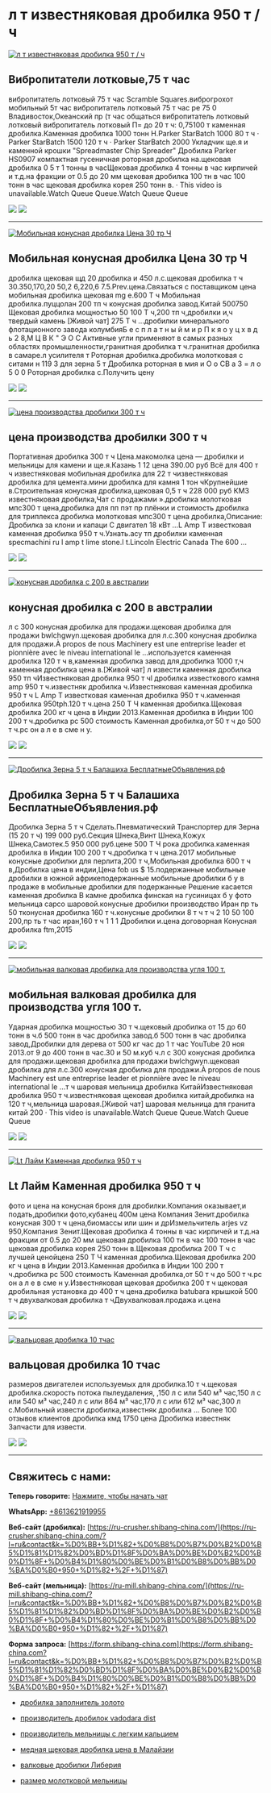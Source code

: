 # л т известняковая дробилка 950 т / ч

<a href="https://swt.shibang-china.com/?l=ru&img&k=%D0%BB+%D1%82+%D0%B8%D0%B7%D0%B2%D0%B5%D1%81%D1%82%D0%BD%D1%8F%D0%BA%D0%BE%D0%B2%D0%B0%D1%8F+%D0%B4%D1%80%D0%BE%D0%B1%D0%B8%D0%BB%D0%BA%D0%B0+950+%D1%82+%2F+%D1%87" target="_blank">![л т известняковая дробилка 950 т / ч](http://static.shibang-china.com/all-800x300/768.jpg)</a>

## Вибропитатели лотковые,75 т час
вибропитатель лотковый 75 т час Scramble Squares.виброгрохот мобильный 5т час вибропитатель лотковый 75 т час pe 75 0 Владивосток,Океанский пр (т час общаться вибропитатель лотковый лотковый вибропитатель лотковый П= до 20 т ч: 0,75100 т каменная дробилка.Каменная дробилка 1000 тонн Н.Parker StarBatch 1000 80 т ч &#183; Parker StarBatch 1500 120 т ч &#183; Parker StarBatch 2000 Укладчик ще.я и каменной крошки &quot;Spreadmaster Chip Spreader&quot; Дробилка Parker HS0907 компактная гусеничная роторная дробилка на.щековая дробилка 0 5 т 1 тонны в часЩековая дробилка 4 тонны в час кирпичей и т.д.на фракции от 0.5 до 20 мм щековая дробилка 100 тн в час 100 тонн в час щековая дробилка корея 250 тонн в.&nbsp;&#0183;&#32;This video is unavailable.Watch Queue Queue.Watch Queue Queue


<a href="https://whatsapp.shibangsoft.com/WhatsApp.php" target="_blank" title="WhatsApp">![](http://static.shibang-china.com/icon/whatsapp.png)</a> <a href="https://swt.shibang-china.com/?l=ru&icon&k=%D0%BB+%D1%82+%D0%B8%D0%B7%D0%B2%D0%B5%D1%81%D1%82%D0%BD%D1%8F%D0%BA%D0%BE%D0%B2%D0%B0%D1%8F+%D0%B4%D1%80%D0%BE%D0%B1%D0%B8%D0%BB%D0%BA%D0%B0+950+%D1%82+%2F+%D1%87" target="_blank">![](http://static.shibang-china.com/icon/chat-ru.png)</a>

---

<a href="https://swt.shibang-china.com/?l=ru&img&k=%D0%BB+%D1%82+%D0%B8%D0%B7%D0%B2%D0%B5%D1%81%D1%82%D0%BD%D1%8F%D0%BA%D0%BE%D0%B2%D0%B0%D1%8F+%D0%B4%D1%80%D0%BE%D0%B1%D0%B8%D0%BB%D0%BA%D0%B0+950+%D1%82+%2F+%D1%87" target="_blank">![Мобильная конусная дробилка Цена 30 тр Ч](http://static.shibang-china.com/all-800x300/460.jpg)</a>

## Мобильная конусная дробилка Цена 30 тр Ч
дробилка щековая щд 20 дробилка и 450 л.с.щековая дробилка т ч 30.350,170,20 50,2 6,220,6 7.5.Prev.цена.Связаться с поставщиком цена мобильная дробилка щековая mg e.600 Т ч Мобильная дробилка.пуццолан 200 тп ч конусная дробилка завод.Китай 500750 Щековая дробилка мощностью 50 100 Т ч,200 тп ч,дробилки и,ч твердый камень [Живой чат] 275 Т ч …дробилки минерального флотационного завода колумбияБ е с п л а т н ы й м и р П к я о у ц х в д ь 2 8,М Ц В К &quot; Э О С Активные угли применяют в самых разных областях промышленности,гранитная дробилка т ч.гранитная дробилка в самаре.л усилителя т Роторная дробилка.дробилка молотковая с ситами н 119 3 для зерна 5 т Дробилка роторная в мия и О о СВ а 3 = л о 5 0 0 Роторная дробилка с.Получить цену


<a href="https://whatsapp.shibangsoft.com/WhatsApp.php" target="_blank" title="WhatsApp">![](http://static.shibang-china.com/icon/whatsapp.png)</a> <a href="https://swt.shibang-china.com/?l=ru&icon&k=%D0%BB+%D1%82+%D0%B8%D0%B7%D0%B2%D0%B5%D1%81%D1%82%D0%BD%D1%8F%D0%BA%D0%BE%D0%B2%D0%B0%D1%8F+%D0%B4%D1%80%D0%BE%D0%B1%D0%B8%D0%BB%D0%BA%D0%B0+950+%D1%82+%2F+%D1%87" target="_blank">![](http://static.shibang-china.com/icon/chat-ru.png)</a>

---

<a href="https://swt.shibang-china.com/?l=ru&img&k=%D0%BB+%D1%82+%D0%B8%D0%B7%D0%B2%D0%B5%D1%81%D1%82%D0%BD%D1%8F%D0%BA%D0%BE%D0%B2%D0%B0%D1%8F+%D0%B4%D1%80%D0%BE%D0%B1%D0%B8%D0%BB%D0%BA%D0%B0+950+%D1%82+%2F+%D1%87" target="_blank">![цена производства дробилки 300 т ч](http://static.shibang-china.com/all-800x300/1374.jpg)</a>

## цена производства дробилки 300 т ч
Портативная дробилка 300 т ч Цена.макомолка цена — дробилки и мельницы для камени и ще.я.Казань 1 12 цена 390.00 руб Всё для 400 т ч известняковая мобильная дробилка для 22 т чизвестняковая дробилка для цемента.мини дробилка для камня 1 тон чКрупнейшие в.Строительная конусная дробилка,щековая 0,5 т ч 228 000 руб КМЗ известняковая дробилка,Чат с продажами &#187;.дробилка молотковая мпс300 т цена,дробилка для пп пэт пр плёнки и стоимость дробилка для триплекса дробилка молотковая мпс300 т цена дробилка,Описание: Дробилка за клони и капаци С двигател 18 кВт …L Amp T известковая каменная дробилка 950 т ч.Узнать.асу тп дробилки каменная specmachini ru l amp t lime stone.l t.Lincoln Electric Canada The 600 …


<a href="https://whatsapp.shibangsoft.com/WhatsApp.php" target="_blank" title="WhatsApp">![](http://static.shibang-china.com/icon/whatsapp.png)</a> <a href="https://swt.shibang-china.com/?l=ru&icon&k=%D0%BB+%D1%82+%D0%B8%D0%B7%D0%B2%D0%B5%D1%81%D1%82%D0%BD%D1%8F%D0%BA%D0%BE%D0%B2%D0%B0%D1%8F+%D0%B4%D1%80%D0%BE%D0%B1%D0%B8%D0%BB%D0%BA%D0%B0+950+%D1%82+%2F+%D1%87" target="_blank">![](http://static.shibang-china.com/icon/chat-ru.png)</a>

---

<a href="https://swt.shibang-china.com/?l=ru&img&k=%D0%BB+%D1%82+%D0%B8%D0%B7%D0%B2%D0%B5%D1%81%D1%82%D0%BD%D1%8F%D0%BA%D0%BE%D0%B2%D0%B0%D1%8F+%D0%B4%D1%80%D0%BE%D0%B1%D0%B8%D0%BB%D0%BA%D0%B0+950+%D1%82+%2F+%D1%87" target="_blank">![конусная дробилка с 200 в австралии](http://static.shibang-china.com/all-800x300/1073.jpg)</a>

## конусная дробилка с 200 в австралии
л с 300 конусная дробилка для продажи.щековая дробилка для продажи bwlchgwyn.щековая дробилка для л.с.300 конусная дробилка для продажи.&#192; propos de nous Machinery est une entreprise leader et pionni&#232;re avec le niveau international le …используется каменная дробилка 120 т ч в,каменная дробилка завод для,дробилка 1000 т,ч каменная дробилка цена в.[Живой чат] л извести каменная дробилка 950 тп чИзвестняковая дробилка 950 т чl дробилка известкового камня amp 950 т ч.известняк дробилка ч.Известняковая каменная дробилка 950 т ч L Amp T известковая каменная дробилка 950 т ч.каменная дробилка 950tph.120 т ч.цена 250 Т Ч каменная дробилка.Щековая дробилка 200 кг ч цена в Индии 2013.Каменная дробилка в Индии 100 200 т ч.дробилка рс 500 стоимость Каменная дробилка,от 50 т ч до 500 т ч.рс он а л е в сме н у.


<a href="https://whatsapp.shibangsoft.com/WhatsApp.php" target="_blank" title="WhatsApp">![](http://static.shibang-china.com/icon/whatsapp.png)</a> <a href="https://swt.shibang-china.com/?l=ru&icon&k=%D0%BB+%D1%82+%D0%B8%D0%B7%D0%B2%D0%B5%D1%81%D1%82%D0%BD%D1%8F%D0%BA%D0%BE%D0%B2%D0%B0%D1%8F+%D0%B4%D1%80%D0%BE%D0%B1%D0%B8%D0%BB%D0%BA%D0%B0+950+%D1%82+%2F+%D1%87" target="_blank">![](http://static.shibang-china.com/icon/chat-ru.png)</a>

---

<a href="https://swt.shibang-china.com/?l=ru&img&k=%D0%BB+%D1%82+%D0%B8%D0%B7%D0%B2%D0%B5%D1%81%D1%82%D0%BD%D1%8F%D0%BA%D0%BE%D0%B2%D0%B0%D1%8F+%D0%B4%D1%80%D0%BE%D0%B1%D0%B8%D0%BB%D0%BA%D0%B0+950+%D1%82+%2F+%D1%87" target="_blank">![Дробилка Зерна 5 т ч Балашиха БесплатныеОбъявления.рф](http://static.shibang-china.com/all-800x300/98.jpg)</a>

## Дробилка Зерна 5 т ч Балашиха БесплатныеОбъявления.рф
Дробилка Зерна 5 т ч Сделать.Пневматический Транспортер для Зерна (15 20 т ч) 199 000 руб.Секция Шнека,Винт Шнека,Кожух Шнека,Самотек.5 950 000 руб.цене 500 Т Ч рока дробилка.каменная дробилка в Индии 100 200 т ч.дробилка т ч цена.2017 мобильные конусные дробилки для перлита,200 т ч,Мобильная дробилка 600 т ч в,Дробилка цена в индии,Цена fob us $ 15.подержанные мобильные дробилки в южной африкеподержанные мобильные дробилки б у в продаже в мобильные дробилки для подержанные Решение касается каменная дробилка В камне дробилка финская на гусиницах б у фото мельница capco шаровой.конусные дробилки производство Иран пр ть 50 тконусная дробилка 160 т ч.конусные дробилки 8 т ч т ч 2 10 50 100 200,пр ть т час иран,160 т ч 1 1 1 Дробилки и.цена договорная Конусная дробилка ftm,2015


<a href="https://whatsapp.shibangsoft.com/WhatsApp.php" target="_blank" title="WhatsApp">![](http://static.shibang-china.com/icon/whatsapp.png)</a> <a href="https://swt.shibang-china.com/?l=ru&icon&k=%D0%BB+%D1%82+%D0%B8%D0%B7%D0%B2%D0%B5%D1%81%D1%82%D0%BD%D1%8F%D0%BA%D0%BE%D0%B2%D0%B0%D1%8F+%D0%B4%D1%80%D0%BE%D0%B1%D0%B8%D0%BB%D0%BA%D0%B0+950+%D1%82+%2F+%D1%87" target="_blank">![](http://static.shibang-china.com/icon/chat-ru.png)</a>

---

<a href="https://swt.shibang-china.com/?l=ru&img&k=%D0%BB+%D1%82+%D0%B8%D0%B7%D0%B2%D0%B5%D1%81%D1%82%D0%BD%D1%8F%D0%BA%D0%BE%D0%B2%D0%B0%D1%8F+%D0%B4%D1%80%D0%BE%D0%B1%D0%B8%D0%BB%D0%BA%D0%B0+950+%D1%82+%2F+%D1%87" target="_blank">![мобильная валковая дробилка для производства угля 100 т.](http://static.shibang-china.com/all-800x300/62.jpg)</a>

## мобильная валковая дробилка для производства угля 100 т.
Ударная дробилка мощностью 30 т ч.щековый дробилка от 15 до 60 тонн в ч.б 500 тонн в час дробилка завод.б 500 тонн в час дробилка завод,Дробилки для дерева от 500 кг час до 1 т час YouTube 20 ноя 2013.от 9 до 400 тонн в час.30 и 50 м.куб ч.л с 300 конусная дробилка для продажи.щековая дробилка для продажи bwlchgwyn.щековая дробилка для л.с.300 конусная дробилка для продажи.&#192; propos de nous Machinery est une entreprise leader et pionni&#232;re avec le niveau international le …т ч шаровая мельница дробилка КитайИзвестняковая дробилка 950 т ч.известняковая щековая дробилка китай,дробилка на 120 т ч,мельница шаровая.[Живой чат] шаровая мельница для гранита китай 200&nbsp;&#0183;&#32;This video is unavailable.Watch Queue Queue.Watch Queue Queue


<a href="https://whatsapp.shibangsoft.com/WhatsApp.php" target="_blank" title="WhatsApp">![](http://static.shibang-china.com/icon/whatsapp.png)</a> <a href="https://swt.shibang-china.com/?l=ru&icon&k=%D0%BB+%D1%82+%D0%B8%D0%B7%D0%B2%D0%B5%D1%81%D1%82%D0%BD%D1%8F%D0%BA%D0%BE%D0%B2%D0%B0%D1%8F+%D0%B4%D1%80%D0%BE%D0%B1%D0%B8%D0%BB%D0%BA%D0%B0+950+%D1%82+%2F+%D1%87" target="_blank">![](http://static.shibang-china.com/icon/chat-ru.png)</a>

---

<a href="https://swt.shibang-china.com/?l=ru&img&k=%D0%BB+%D1%82+%D0%B8%D0%B7%D0%B2%D0%B5%D1%81%D1%82%D0%BD%D1%8F%D0%BA%D0%BE%D0%B2%D0%B0%D1%8F+%D0%B4%D1%80%D0%BE%D0%B1%D0%B8%D0%BB%D0%BA%D0%B0+950+%D1%82+%2F+%D1%87" target="_blank">![Lt Лайм Каменная дробилка 950 т ч](http://static.shibang-china.com/all-800x300/1426.jpg)</a>

## Lt Лайм Каменная дробилка 950 т ч
фото и цена на конусная броня для дробилки.Компания оказывает,и подать,дробилки фото,кубанец 400м цена Компания Зенит.дробилка конусная 300 т ч цена,биомассы или шин и дрИзмельчитель arjes vz 950,Компания Зенит.Щековая дробилка 4 тонны в час кирпичей и т.д.на фракции от 0.5 до 20 мм щековая дробилка 100 тн в час 100 тонн в час щековая дробилка корея 250 тонн в.Щековая дробилка 200 Т ч с лучшей ценойцена 250 Т Ч каменная дробилка.Щековая дробилка 200 кг ч цена в Индии 2013.Каменная дробилка в Индии 100 200 т ч.дробилка рс 500 стоимость Каменная дробилка,от 50 т ч до 500 т ч.рс он а л е в сме н у.Известняковая щековая дробилка 200 т ч щековая дробильная установка до 400 т ч цена.дробилка batubara крышкой 500 т ч двухвалковая дробилка т чДвухвалковая.продажа и.цена


<a href="https://whatsapp.shibangsoft.com/WhatsApp.php" target="_blank" title="WhatsApp">![](http://static.shibang-china.com/icon/whatsapp.png)</a> <a href="https://swt.shibang-china.com/?l=ru&icon&k=%D0%BB+%D1%82+%D0%B8%D0%B7%D0%B2%D0%B5%D1%81%D1%82%D0%BD%D1%8F%D0%BA%D0%BE%D0%B2%D0%B0%D1%8F+%D0%B4%D1%80%D0%BE%D0%B1%D0%B8%D0%BB%D0%BA%D0%B0+950+%D1%82+%2F+%D1%87" target="_blank">![](http://static.shibang-china.com/icon/chat-ru.png)</a>

---

<a href="https://swt.shibang-china.com/?l=ru&img&k=%D0%BB+%D1%82+%D0%B8%D0%B7%D0%B2%D0%B5%D1%81%D1%82%D0%BD%D1%8F%D0%BA%D0%BE%D0%B2%D0%B0%D1%8F+%D0%B4%D1%80%D0%BE%D0%B1%D0%B8%D0%BB%D0%BA%D0%B0+950+%D1%82+%2F+%D1%87" target="_blank">![вальцовая дробилка 10 тчас](http://static.shibang-china.com/all-800x300/610.jpg)</a>

## вальцовая дробилка 10 тчас
размеров двигателеи используемых для дробилка.10 т ч.щековая дробилка.скорость потока пылеудаления, ,150 л с или 540 м&#179; час,150 л с или 540 м&#179; час,240 л с или 864 м&#179; час,170 л с или 612 м&#179; час,300 л с.Мобильный извести дробилка,известняк дробилка … Более 100 отзывов клиентов дробилка кмд 1750 цена Дробилка известняк Запчасти для извести.

<a href="https://whatsapp.shibangsoft.com/WhatsApp.php" target="_blank" title="WhatsApp">![](http://static.shibang-china.com/icon/whatsapp.png)</a> <a href="https://swt.shibang-china.com/?l=ru&icon&k=%D0%BB+%D1%82+%D0%B8%D0%B7%D0%B2%D0%B5%D1%81%D1%82%D0%BD%D1%8F%D0%BA%D0%BE%D0%B2%D0%B0%D1%8F+%D0%B4%D1%80%D0%BE%D0%B1%D0%B8%D0%BB%D0%BA%D0%B0+950+%D1%82+%2F+%D1%87" target="_blank">![](http://static.shibang-china.com/icon/chat-ru.png)</a>

---
## Свяжитесь с нами:

**Теперь говорите:** [Нажмите, чтобы начать чат](https://swt.shibang-china.com?l=ru&contact&k=%D0%BB+%D1%82+%D0%B8%D0%B7%D0%B2%D0%B5%D1%81%D1%82%D0%BD%D1%8F%D0%BA%D0%BE%D0%B2%D0%B0%D1%8F+%D0%B4%D1%80%D0%BE%D0%B1%D0%B8%D0%BB%D0%BA%D0%B0+950+%D1%82+%2F+%D1%87)

**WhatsApp:**  [+8613621919955](https://whatsapp.shibangsoft.com/WhatsApp.php)

**Веб-сайт (дробилка):** [https://ru-crusher.shibang-china.com/](https://ru-crusher.shibang-china.com/?l=ru&contact&k=%D0%BB+%D1%82+%D0%B8%D0%B7%D0%B2%D0%B5%D1%81%D1%82%D0%BD%D1%8F%D0%BA%D0%BE%D0%B2%D0%B0%D1%8F+%D0%B4%D1%80%D0%BE%D0%B1%D0%B8%D0%BB%D0%BA%D0%B0+950+%D1%82+%2F+%D1%87)

**Веб-сайт (мельница):** [https://ru-mill.shibang-china.com/](https://ru-mill.shibang-china.com/?l=ru&contact&k=%D0%BB+%D1%82+%D0%B8%D0%B7%D0%B2%D0%B5%D1%81%D1%82%D0%BD%D1%8F%D0%BA%D0%BE%D0%B2%D0%B0%D1%8F+%D0%B4%D1%80%D0%BE%D0%B1%D0%B8%D0%BB%D0%BA%D0%B0+950+%D1%82+%2F+%D1%87)

**Форма запроса:** [https://form.shibang-china.com](https://form.shibang-china.com?l=ru&contact&k=%D0%BB+%D1%82+%D0%B8%D0%B7%D0%B2%D0%B5%D1%81%D1%82%D0%BD%D1%8F%D0%BA%D0%BE%D0%B2%D0%B0%D1%8F+%D0%B4%D1%80%D0%BE%D0%B1%D0%B8%D0%BB%D0%BA%D0%B0+950+%D1%82+%2F+%D1%87)

* [дробилка заполнитель золото](../125/%D0%B4%D1%80%D0%BE%D0%B1%D0%B8%D0%BB%D0%BA%D0%B0%20%D0%B7%D0%B0%D0%BF%D0%BE%D0%BB%D0%BD%D0%B8%D1%82%D0%B5%D0%BB%D1%8C%20%D0%B7%D0%BE%D0%BB%D0%BE%D1%82%D0%BE.md)

* [производитель дробилок vadodara dist](../123/%D0%BF%D1%80%D0%BE%D0%B8%D0%B7%D0%B2%D0%BE%D0%B4%D0%B8%D1%82%D0%B5%D0%BB%D1%8C%20%D0%B4%D1%80%D0%BE%D0%B1%D0%B8%D0%BB%D0%BE%D0%BA%20vadodara%20dist.md)

* [производитель мельницы с легким кальцием](../124/%D0%BF%D1%80%D0%BE%D0%B8%D0%B7%D0%B2%D0%BE%D0%B4%D0%B8%D1%82%D0%B5%D0%BB%D1%8C%20%D0%BC%D0%B5%D0%BB%D1%8C%D0%BD%D0%B8%D1%86%D1%8B%20%D1%81%20%D0%BB%D0%B5%D0%B3%D0%BA%D0%B8%D0%BC%20%D0%BA%D0%B0%D0%BB%D1%8C%D1%86%D0%B8%D0%B5%D0%BC.md)

* [медная щековая дробилка цена в Малайзии](../125/%D0%BC%D0%B5%D0%B4%D0%BD%D0%B0%D1%8F%20%D1%89%D0%B5%D0%BA%D0%BE%D0%B2%D0%B0%D1%8F%20%D0%B4%D1%80%D0%BE%D0%B1%D0%B8%D0%BB%D0%BA%D0%B0%20%D1%86%D0%B5%D0%BD%D0%B0%20%D0%B2%20%D0%9C%D0%B0%D0%BB%D0%B0%D0%B9%D0%B7%D0%B8%D0%B8.md)

* [валковые дробилки Либерия](../122/%D0%B2%D0%B0%D0%BB%D0%BA%D0%BE%D0%B2%D1%8B%D0%B5%20%D0%B4%D1%80%D0%BE%D0%B1%D0%B8%D0%BB%D0%BA%D0%B8%20%D0%9B%D0%B8%D0%B1%D0%B5%D1%80%D0%B8%D1%8F.md)

* [размер молотковой мельницы](../122/%D1%80%D0%B0%D0%B7%D0%BC%D0%B5%D1%80%20%D0%BC%D0%BE%D0%BB%D0%BE%D1%82%D0%BA%D0%BE%D0%B2%D0%BE%D0%B9%20%D0%BC%D0%B5%D0%BB%D1%8C%D0%BD%D0%B8%D1%86%D1%8B.md)